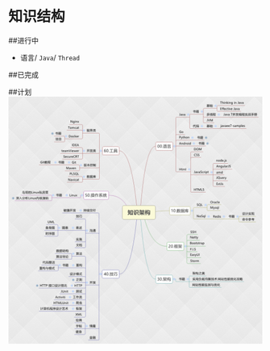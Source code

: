 # 知识结构

##进行中
* 语言/ `Java`/ `Thread`

##已完成

##计划
![当前设想知识拓朴](https://github.com/wrrwhn/Knowledge_Structure/blob/master/99.%E5%BE%85%E7%A1%AE%E5%AE%9A/forMarkDown/%E7%9F%A5%E8%AF%86%E6%9E%B6%E6%9E%84.png)

